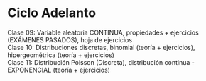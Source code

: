 # Ciclo Adelanto
Clase 09: Variable aleatoria CONTINUA, propiedades + ejercicios (EXÁMENES PASADOS), hoja de ejercicios <br/>
Clase 10: Distribuciones discretas, binomial (teoría + ejercicios), hipergeométrica (teoría + ejercicios) <br/>
Clase 11: Distribución Poisson (Discreta), distribución continua - EXPONENCIAL (teoría + ejercicios) <br/>
